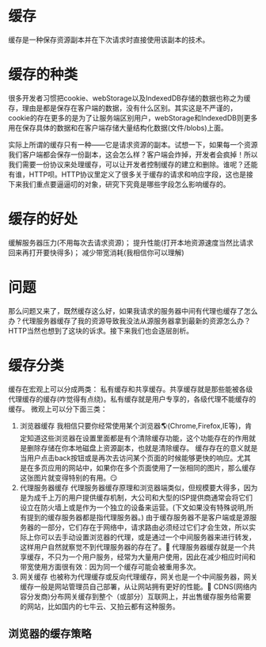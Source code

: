 # 缓存
缓存是一种保存资源副本并在下次请求时直接使用该副本的技术。


# 缓存的种类
很多开发者习惯把cookie、webStorage以及IndexedDB存储的数据也称之为缓存，理由是都是保存在客户端的数据，没有什么区别。其实这是不严谨的，cookie的存在更多的是为了让服务端区别用户，webStorage和IndexedDB则更多用在保存具体的数据和在客户端存储大量结构化数据(文件/blobs)上面。

实际上所谓的缓存只有一种——它是请求资源的副本。试想一下，如果每一个资源我们客户端都会保存一份副本，这会怎么样？客户端会炸掉，开发者会疯掉！所以我们需要一份协议来处理缓存，可以让开发者控制缓存的建立和删除。谁呢？还能有谁，HTTP呗。HTTP协议里定义了很多关于缓存的请求和响应字段，这也是接下来我们重点要逼逼叨的对象，研究下究竟是哪些字段怎么影响缓存的。

# 缓存的好处
缓解服务器压力(不用每次去请求资源)；
提升性能(打开本地资源速度当然比请求回来再打开要快得多)；
减少带宽消耗(我相信你可以理解)


# 问题
那么问题又来了，既然缓存这么好，如果我请求的服务器中间有代理也缓存了怎么办？代理服务器缓存了我的资源导致我没法从源服务器拿到最新的资源怎么办？HTTP当然也想到了这块的诉求。接下来我们也会逐层剖析。

# 缓存分类
缓存在宏观上可以分成两类：
私有缓存和共享缓存。共享缓存就是那些能被各级代理缓存的缓存(咋觉得有点绕)。私有缓存就是用户专享的，各级代理不能缓存的缓存。
微观上可以分下面三类：
1. 浏览器缓存
我相信只要你经常使用某个浏览器🌎(Chrome,Firefox,IE等)，肯定知道这些浏览器在设置里面都是有个清除缓存功能，这个功能存在的作用就是删除存储在你本地磁盘上资源副本，也就是清除缓存。
缓存存在的意义就是当用户点击back按钮或是再次去访问某个页面的时候能够更快的响应。尤其是在多页应用的网站中，如果你在多个页面使用了一张相同的图片，那么缓存这张图片就变得特别的有用。😏
2. 代理服务器缓存
代理服务器缓存原理和浏览器端类似，但规模要大得多，因为是为成千上万的用户提供缓存机制，大公司和大型的ISP提供商通常会将它们设立在防火墙上或是作为一个独立的设备来运营。(下文如果没有特殊说明,所有提到的缓存服务器都是指代理服务器。)
由于缓存服务器不是客户端或是源服务器的一部分，它们存在于网络中，请求路由必须经过它们才会生效，所以实际上你可以去手动设置浏览器的代理，或是通过一个中间服务器来进行转发，这样用户自然就察觉不到代理服务器的存在了。🤥
代理服务器缓存就是一个共享缓存，不只为一个用户服务，经常为大量用户使用，因此在减少相应时间和带宽使用方面很有效：因为同一个缓存可能会被重用多次。
3. 网关缓存
也被称为代理缓存或反向代理缓存，网关也是一个中间服务器，网关缓存一般是网站管理员自己部署，从让网站拥有更好的性能。🙂
CDNS(网络内容分发商)分布网关缓存到整个（或部分）互联网上，并出售缓存服务给需要的网站，比如国内的七牛云、又拍云都有这种服务。

## 浏览器的缓存策略


